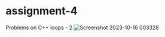# assignment-4
Problems on C++ loops - 2
![Screenshot 2023-10-16 003328](https://github.com/happyraina/assignment-4/assets/147305849/03e9ccb5-b979-4929-ae0d-c293bae6944e)
